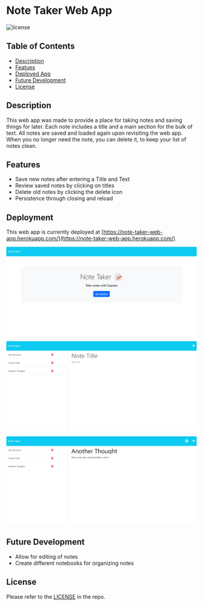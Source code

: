 # Note Taker Web App

![license](https://img.shields.io/badge/license-MIT-green)

## Table of Contents

- [Description](#description)
- [Featues](#features)
- [Deployed App](#deployment)
- [Future Development](#future-development)
- [License](#license)

## Description

This web app was made to provide a place for taking notes and saving things for later. Each note includes a title and a main section for the bulk of text. All notes are saved and loaded again upon revisiting the web app. When you no longer need the note, you can delete it, to keep your list of notes clean.

## Features

- Save new notes after entering a Title and Text
- Review saved notes by clicking on titles
- Delete old notes by clicking the delete icon
- Persistence through closing and reload

## Deployment

This web app is currently deployed at [https://note-taker-web-app.herokuapp.com/](https://note-taker-web-app.herokuapp.com/)

![Landing Page](./images/Ch11-NoteTaker_00.png)

![New Note](./images/Ch11-NoteTaker_01.png)

![Example Note](./images/Ch11-NoteTaker_02.png)

## Future Development

- Allow for editing of notes
- Create different notebooks for organizing notes

## License

 Please refer to the [LICENSE](./LICENSE) in the repo.
